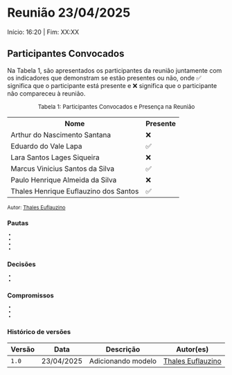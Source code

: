 # Reunião 23/04/2025

Início: 16:20 | Fim: XX:XX
<!-- Este é um arquivo base, para criar uma ata, basta copiá-lo e preencher os dados da reunião -->

## Participantes Convocados

<!-- Colocar um ✅ se o participante estiver presente ou um ❌ caso negativo -->
Na Tabela 1, são apresentados os participantes da reunião juntamente com os indicadores que demonstram se estão presentes ou não, onde ✅ significa que o participante está presente e ❌ significa que o participante não compareceu à reunião.

<center>

<font size="2">Tabela 1: Participantes Convocados e Presença na Reunião</font>

<table align="center">
  <tr>
    <th>Nome</th><th>Presente</th>
  </tr>
  <tr><td>Arthur do Nascimento Santana</td><td>❌</td></tr>
  <tr><td>Eduardo do Vale Lapa</td><td>✅</td></tr>
  <tr><td>Lara Santos Lages Siqueira</td><td>❌</td></tr>
  <tr><td>Marcus Vinicius Santos da Silva</td><td>✅</td></tr>
  <tr><td>Paulo Henrique Almeida da Silva</td><td>❌</td></tr>
  <tr><td>Thales Henrique Euflauzino dos Santos</td><td>✅</td></tr>
</table>
</center>

<small> Autor: [Thales Euflauzino](https://github.com/thaleseuflauzino) <small>

## Pautas

<!-- pautas discutidas na reunião -->

-
-
-
-

## Decisões

<!-- decisões feitas pela equipe -->

- 
- 

## Compromissos

<!-- compromissos que foram definidos para os integrantes, a data de entrega e os revisores, para facilitar o trabalho, pode pedir
para o chat GPT formar a tabela em HTML -->

-
-
-

<!-- 

## Gravação da reunião

 <iframe width="560" height="315" src="LINK PARA EMBED VIDEO" title="YouTube video player" frameborder="0" allow="accelerometer; autoplay; clipboard-write; encrypted-media; gyroscope; picture-in-picture" allowfullscreen></iframe> -->

## Histórico de versões

| Versão | Data | Descrição | Autor(es) |
| ------ | ---- | --------- | --------- |
|`1.0`|23/04/2025| Adicionando modelo | [Thales Euflauzino](https://github.com/thaleseuflauzino) |
